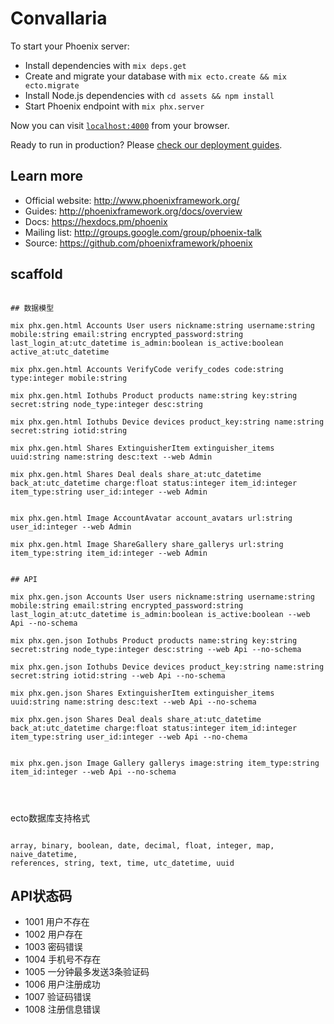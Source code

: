 # Convallaria

To start your Phoenix server:

  * Install dependencies with `mix deps.get`
  * Create and migrate your database with `mix ecto.create && mix ecto.migrate`
  * Install Node.js dependencies with `cd assets && npm install`
  * Start Phoenix endpoint with `mix phx.server`

Now you can visit [`localhost:4000`](http://localhost:4000) from your browser.

Ready to run in production? Please [check our deployment guides](http://www.phoenixframework.org/docs/deployment).

## Learn more

  * Official website: http://www.phoenixframework.org/
  * Guides: http://phoenixframework.org/docs/overview
  * Docs: https://hexdocs.pm/phoenix
  * Mailing list: http://groups.google.com/group/phoenix-talk
  * Source: https://github.com/phoenixframework/phoenix



## scaffold


```

## 数据模型

mix phx.gen.html Accounts User users nickname:string username:string mobile:string email:string encrypted_password:string last_login_at:utc_datetime is_admin:boolean is_active:boolean active_at:utc_datetime

mix phx.gen.html Accounts VerifyCode verify_codes code:string type:integer mobile:string 

mix phx.gen.html Iothubs Product products name:string key:string secret:string node_type:integer desc:string

mix phx.gen.html Iothubs Device devices product_key:string name:string secret:string iotid:string

mix phx.gen.html Shares ExtinguisherItem extinguisher_items uuid:string name:string desc:text --web Admin

mix phx.gen.html Shares Deal deals share_at:utc_datetime back_at:utc_datetime charge:float status:integer item_id:integer item_type:string user_id:integer --web Admin


mix phx.gen.html Image AccountAvatar account_avatars url:string user_id:integer --web Admin

mix phx.gen.html Image ShareGallery share_gallerys url:string item_type:string item_id:integer --web Admin


## API

mix phx.gen.json Accounts User users nickname:string username:string mobile:string email:string encrypted_password:string last_login_at:utc_datetime is_admin:boolean is_active:boolean --web Api --no-schema

mix phx.gen.json Iothubs Product products name:string key:string secret:string node_type:integer desc:string --web Api --no-schema

mix phx.gen.json Iothubs Device devices product_key:string name:string secret:string iotid:string --web Api --no-schema

mix phx.gen.json Shares ExtinguisherItem extinguisher_items uuid:string name:string desc:text --web Api --no-schema

mix phx.gen.json Shares Deal deals share_at:utc_datetime back_at:utc_datetime charge:float status:integer item_id:integer item_type:string user_id:integer --web Api --no-chema


mix phx.gen.json Image Gallery gallerys image:string item_type:string item_id:integer --web Api --no-schema




```


ecto数据库支持格式
```

array, binary, boolean, date, decimal, float, integer, map, naive_datetime,
references, string, text, time, utc_datetime, uuid

```

## API状态码

- 1001 用户不存在
- 1002 用户存在
- 1003 密码错误
- 1004 手机号不存在
- 1005 一分钟最多发送3条验证码
- 1006 用户注册成功
- 1007 验证码错误
- 1008 注册信息错误